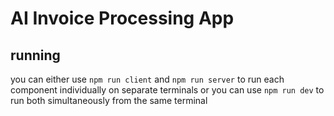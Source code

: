 # AI Invoice Processing App

## running

you can either use `npm run client` and `npm run server` to run each component individually on separate terminals or you can use `npm run dev` to run both simultaneously from the same terminal